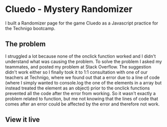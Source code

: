 # Cluedo - Mystery Randomizer

I built a Randomizer page for the game Cluedo as a Javascript practice for the Technigo bootcamp.

## The problem

I struggled a lot because none of the onclick function worked and I didn't understand what was causing the problem. To solve the problem I asked my teammates, and posted my problem at Stack Overflow. The suggestion didn't work either so I finally took it to 1:1 consultation with one of our teachers at Technigo, where we found out that a error due to a line of code (where I simply wanted to console.log the one of the elements in a array but instead treated the element as an object) prior to the onclick functions prevented all the code after the error from working. So it wasn't exactly a problem related to function, but me not knowing that the lines of code that comes after an error could be affected by the error and therefore not work. 

## View it live


